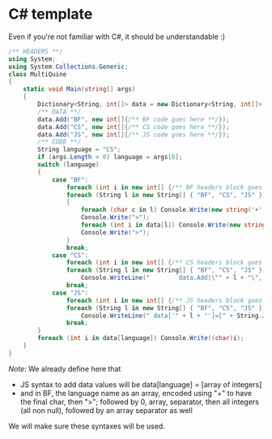 # C# template

Even if you're not familiar with C#, it should be understandable :)

```csharp
/** HEADERS **/
using System;
using System.Collections.Generic;
class MultiQuine
{
    static void Main(string[] args)
    {
        Dictionary<String, int[]> data = new Dictionary<String, int[]>();
        /** DATA **/
        data.Add("BF", new int[]{/** BF code goes here **/});
        data.Add("CS", new int[]{/** CS code goes here **/});
        data.Add("JS", new int[]{/** JS code goes here **/});
        /** CODE **/
        String language = "CS";
        if (args.Length > 0) language = args[0];
        switch (language)
        {
            case "BF":
                foreach (int i in new int[] {/** BF headers block goes here **/}) Console.Write((char)i);
                foreach (String l in new String[] { "BF", "CS", "JS" })
                {
                    foreach (char c in l) Console.Write(new string('+', (int)c) + ">");
                    Console.Write(">");
                    foreach (int i in data[l]) Console.Write(new string('+', i) + ">");
                    Console.Write(">");
                }
                break;
            case "CS":
                foreach (int i in new int[] {/** CS headers block goes here **/}) Console.Write((char)i);
                foreach (String l in new String[] { "BF", "CS", "JS" })
                    Console.WriteLine("        data.Add(\"" + l + "\", new int[]{" + String.Join(",", data[l]) + "});");
                break;
            case "JS":
                foreach (int i in new int[] {/** JS headers block goes here **/}) Console.Write((char)i);
                foreach (String l in new String[] { "BF", "CS", "JS" })
                    Console.WriteLine(" data['" + l + "']=[" + String.Join(",", data[l]) + "];");
                break;
        }
        foreach (int i in data[language]) Console.Write((char)i);
    }
}
```

_Note_: We already define here that
* JS syntax to add data values will be data[language] = [array of integers]
* and in BF, the language name as an array, encoded using "+" to have the final char, then ">"; followed by 0, array, separator, then all integers (all non null), followed by an array separator as well

We will make sure these syntaxes will be used.

